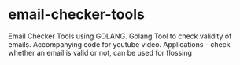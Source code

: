 # email-checker-tools
Email Checker Tools using GOLANG.
Golang Tool to check validity of emails. Accompanying code for youtube video. Applications - check whether an email is valid or not, can be used for flossing

